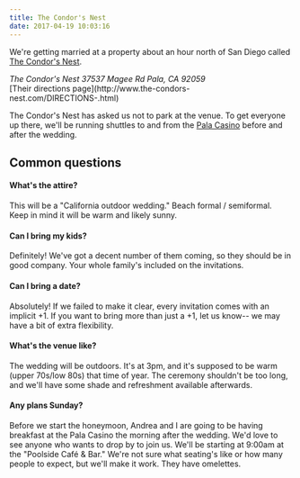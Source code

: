 ```yaml
---
title: The Condor's Nest
date: 2017-04-19 10:03:16
---
```


We're getting married at a property about an hour north of San Diego called [The Condor's Nest](http://www.the-condors-nest.com/).

<address>
The Condor's Nest
37537 Magee Rd
Pala, CA 92059
</address>
[Their directions page](http://www.the-condors-nest.com/DIRECTIONS-.html)

The Condor's Nest has asked us not to park at the venue.  To get everyone up there, we'll be running shuttles to and from the [Pala Casino](https://goo.gl/maps/UzUi7pSnN1D2) before and after the wedding.

## Common questions

#### What's the attire?

This will be a "California outdoor wedding."  Beach formal / semiformal.  Keep in mind it will be warm and likely sunny.  

#### Can I bring my kids?

Definitely!  We've got a decent number of them coming, so they should be in good company.  Your whole family's included on the invitations.  

#### Can I bring a date?

Absolutely!  If we failed to make it clear, every invitation comes with an implicit +1.  If you want to bring more than just a +1, let us know-- we may have a bit of extra flexibility.

#### What's the venue like?

The wedding will be outdoors.  It's at 3pm, and it's supposed to be warm (upper 70s/low 80s) that time of year.  The ceremony shouldn't be too long, and we'll have some shade and refreshment available afterwards.

#### Any plans Sunday?

Before we start the honeymoon, Andrea and I are going to be having breakfast at the Pala Casino the morning after the wedding.  We'd love to see anyone who wants to drop by to join us.  We'll be starting at 9:00am at the "Poolside Café & Bar."  We're not sure what seating's like or how many people to expect, but we'll make it work.  They have omelettes.
